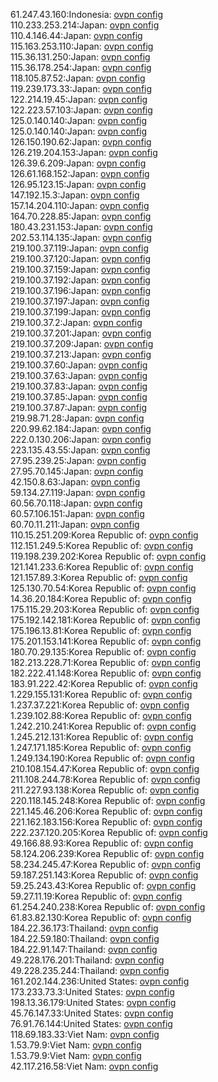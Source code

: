 61.247.43.160:Indonesia: [ovpn config](vpn/61_247_43_160.ovpn)  
110.233.253.214:Japan: [ovpn config](vpn/110_233_253_214.ovpn)  
110.4.146.44:Japan: [ovpn config](vpn/110_4_146_44.ovpn)  
115.163.253.110:Japan: [ovpn config](vpn/115_163_253_110.ovpn)  
115.36.131.250:Japan: [ovpn config](vpn/115_36_131_250.ovpn)  
115.36.178.254:Japan: [ovpn config](vpn/115_36_178_254.ovpn)  
118.105.87.52:Japan: [ovpn config](vpn/118_105_87_52.ovpn)  
119.239.173.33:Japan: [ovpn config](vpn/119_239_173_33.ovpn)  
122.214.19.45:Japan: [ovpn config](vpn/122_214_19_45.ovpn)  
122.223.57.103:Japan: [ovpn config](vpn/122_223_57_103.ovpn)  
125.0.140.140:Japan: [ovpn config](vpn/125_0_140_140.ovpn)  
125.0.140.140:Japan: [ovpn config](vpn/125_0_140_140.ovpn)  
126.150.190.62:Japan: [ovpn config](vpn/126_150_190_62.ovpn)  
126.219.204.153:Japan: [ovpn config](vpn/126_219_204_153.ovpn)  
126.39.6.209:Japan: [ovpn config](vpn/126_39_6_209.ovpn)  
126.61.168.152:Japan: [ovpn config](vpn/126_61_168_152.ovpn)  
126.95.123.15:Japan: [ovpn config](vpn/126_95_123_15.ovpn)  
147.192.15.3:Japan: [ovpn config](vpn/147_192_15_3.ovpn)  
157.14.204.110:Japan: [ovpn config](vpn/157_14_204_110.ovpn)  
164.70.228.85:Japan: [ovpn config](vpn/164_70_228_85.ovpn)  
180.43.231.153:Japan: [ovpn config](vpn/180_43_231_153.ovpn)  
202.53.114.135:Japan: [ovpn config](vpn/202_53_114_135.ovpn)  
219.100.37.119:Japan: [ovpn config](vpn/219_100_37_119.ovpn)  
219.100.37.120:Japan: [ovpn config](vpn/219_100_37_120.ovpn)  
219.100.37.159:Japan: [ovpn config](vpn/219_100_37_159.ovpn)  
219.100.37.192:Japan: [ovpn config](vpn/219_100_37_192.ovpn)  
219.100.37.196:Japan: [ovpn config](vpn/219_100_37_196.ovpn)  
219.100.37.197:Japan: [ovpn config](vpn/219_100_37_197.ovpn)  
219.100.37.199:Japan: [ovpn config](vpn/219_100_37_199.ovpn)  
219.100.37.2:Japan: [ovpn config](vpn/219_100_37_2.ovpn)  
219.100.37.201:Japan: [ovpn config](vpn/219_100_37_201.ovpn)  
219.100.37.209:Japan: [ovpn config](vpn/219_100_37_209.ovpn)  
219.100.37.213:Japan: [ovpn config](vpn/219_100_37_213.ovpn)  
219.100.37.60:Japan: [ovpn config](vpn/219_100_37_60.ovpn)  
219.100.37.63:Japan: [ovpn config](vpn/219_100_37_63.ovpn)  
219.100.37.83:Japan: [ovpn config](vpn/219_100_37_83.ovpn)  
219.100.37.85:Japan: [ovpn config](vpn/219_100_37_85.ovpn)  
219.100.37.87:Japan: [ovpn config](vpn/219_100_37_87.ovpn)  
219.98.71.28:Japan: [ovpn config](vpn/219_98_71_28.ovpn)  
220.99.62.184:Japan: [ovpn config](vpn/220_99_62_184.ovpn)  
222.0.130.206:Japan: [ovpn config](vpn/222_0_130_206.ovpn)  
223.135.43.55:Japan: [ovpn config](vpn/223_135_43_55.ovpn)  
27.95.239.25:Japan: [ovpn config](vpn/27_95_239_25.ovpn)  
27.95.70.145:Japan: [ovpn config](vpn/27_95_70_145.ovpn)  
42.150.8.63:Japan: [ovpn config](vpn/42_150_8_63.ovpn)  
59.134.27.119:Japan: [ovpn config](vpn/59_134_27_119.ovpn)  
60.56.70.118:Japan: [ovpn config](vpn/60_56_70_118.ovpn)  
60.57.106.151:Japan: [ovpn config](vpn/60_57_106_151.ovpn)  
60.70.11.211:Japan: [ovpn config](vpn/60_70_11_211.ovpn)  
110.15.251.209:Korea Republic of: [ovpn config](vpn/110_15_251_209.ovpn)  
112.151.249.5:Korea Republic of: [ovpn config](vpn/112_151_249_5.ovpn)  
119.198.239.202:Korea Republic of: [ovpn config](vpn/119_198_239_202.ovpn)  
121.141.233.6:Korea Republic of: [ovpn config](vpn/121_141_233_6.ovpn)  
121.157.89.3:Korea Republic of: [ovpn config](vpn/121_157_89_3.ovpn)  
125.130.70.54:Korea Republic of: [ovpn config](vpn/125_130_70_54.ovpn)  
14.36.20.184:Korea Republic of: [ovpn config](vpn/14_36_20_184.ovpn)  
175.115.29.203:Korea Republic of: [ovpn config](vpn/175_115_29_203.ovpn)  
175.192.142.181:Korea Republic of: [ovpn config](vpn/175_192_142_181.ovpn)  
175.196.13.81:Korea Republic of: [ovpn config](vpn/175_196_13_81.ovpn)  
175.201.153.141:Korea Republic of: [ovpn config](vpn/175_201_153_141.ovpn)  
180.70.29.135:Korea Republic of: [ovpn config](vpn/180_70_29_135.ovpn)  
182.213.228.71:Korea Republic of: [ovpn config](vpn/182_213_228_71.ovpn)  
182.222.41.148:Korea Republic of: [ovpn config](vpn/182_222_41_148.ovpn)  
183.91.222.42:Korea Republic of: [ovpn config](vpn/183_91_222_42.ovpn)  
1.229.155.131:Korea Republic of: [ovpn config](vpn/1_229_155_131.ovpn)  
1.237.37.221:Korea Republic of: [ovpn config](vpn/1_237_37_221.ovpn)  
1.239.102.88:Korea Republic of: [ovpn config](vpn/1_239_102_88.ovpn)  
1.242.210.241:Korea Republic of: [ovpn config](vpn/1_242_210_241.ovpn)  
1.245.212.131:Korea Republic of: [ovpn config](vpn/1_245_212_131.ovpn)  
1.247.171.185:Korea Republic of: [ovpn config](vpn/1_247_171_185.ovpn)  
1.249.134.190:Korea Republic of: [ovpn config](vpn/1_249_134_190.ovpn)  
210.108.154.47:Korea Republic of: [ovpn config](vpn/210_108_154_47.ovpn)  
211.108.244.78:Korea Republic of: [ovpn config](vpn/211_108_244_78.ovpn)  
211.227.93.138:Korea Republic of: [ovpn config](vpn/211_227_93_138.ovpn)  
220.118.145.248:Korea Republic of: [ovpn config](vpn/220_118_145_248.ovpn)  
221.145.46.206:Korea Republic of: [ovpn config](vpn/221_145_46_206.ovpn)  
221.162.183.156:Korea Republic of: [ovpn config](vpn/221_162_183_156.ovpn)  
222.237.120.205:Korea Republic of: [ovpn config](vpn/222_237_120_205.ovpn)  
49.166.88.93:Korea Republic of: [ovpn config](vpn/49_166_88_93.ovpn)  
58.124.206.239:Korea Republic of: [ovpn config](vpn/58_124_206_239.ovpn)  
58.234.245.47:Korea Republic of: [ovpn config](vpn/58_234_245_47.ovpn)  
59.187.251.143:Korea Republic of: [ovpn config](vpn/59_187_251_143.ovpn)  
59.25.243.43:Korea Republic of: [ovpn config](vpn/59_25_243_43.ovpn)  
59.27.11.19:Korea Republic of: [ovpn config](vpn/59_27_11_19.ovpn)  
61.254.240.238:Korea Republic of: [ovpn config](vpn/61_254_240_238.ovpn)  
61.83.82.130:Korea Republic of: [ovpn config](vpn/61_83_82_130.ovpn)  
184.22.36.173:Thailand: [ovpn config](vpn/184_22_36_173.ovpn)  
184.22.59.180:Thailand: [ovpn config](vpn/184_22_59_180.ovpn)  
184.22.91.147:Thailand: [ovpn config](vpn/184_22_91_147.ovpn)  
49.228.176.201:Thailand: [ovpn config](vpn/49_228_176_201.ovpn)  
49.228.235.244:Thailand: [ovpn config](vpn/49_228_235_244.ovpn)  
161.202.144.236:United States: [ovpn config](vpn/161_202_144_236.ovpn)  
173.233.73.3:United States: [ovpn config](vpn/173_233_73_3.ovpn)  
198.13.36.179:United States: [ovpn config](vpn/198_13_36_179.ovpn)  
45.76.147.33:United States: [ovpn config](vpn/45_76_147_33.ovpn)  
76.91.76.144:United States: [ovpn config](vpn/76_91_76_144.ovpn)  
118.69.183.33:Viet Nam: [ovpn config](vpn/118_69_183_33.ovpn)  
1.53.79.9:Viet Nam: [ovpn config](vpn/1_53_79_9.ovpn)  
1.53.79.9:Viet Nam: [ovpn config](vpn/1_53_79_9.ovpn)  
42.117.216.58:Viet Nam: [ovpn config](vpn/42_117_216_58.ovpn)  
